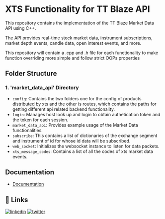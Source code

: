 
# XTS Functionality for TT Blaze API


This repository contains the implementation of the TT Blaze Market Data API using C++. 

The API provides real-time stock market data, instrument subscriptions, market depth events, candle data, open interest events, and more.

This repository will contain a .cpp and .h file for each functionality to make function overriding more simple and follow strict OOPs properties


## Folder Structure

### 1. 'market_data_api' Directory

- `config`: Contains the two folders one for the config of products distributed by xts and the other is routes, which contains the paths for getting different api related backend functionality.
- `login`: Manages host look up and login to obtain authetication token and the token for each session.
- `market_data_api`: Provides example usage of the Market Data functionalities.
- `subscribe`: This contains a list of dictionaries of the exchange segment and instrument of id for whose id data will be subscribed.
- `web_socket`: Initializes the websocket instance to listen for data packets.
- `xts_message_codes`: Contains a list of all the codes of xts market data events.


## Documentation

- [Documentation](https://ttblaze.iifl.com/doc/marketdata/)

## 🔗 Links
[![linkedin](https://img.shields.io/badge/linkedin-0A66C2?style=for-the-badge&logo=linkedin&logoColor=white)](https://www.linkedin.com/in/siddhanth-mate-9b0127222/)
[![twitter](https://img.shields.io/badge/twitter-1DA1F2?style=for-the-badge&logo=twitter&logoColor=white)](https://x.com/SiddhanthMate)
